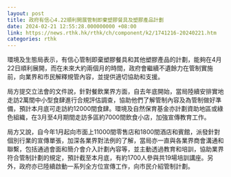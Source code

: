 ```yaml
---
layout: post
title: 政府有信心4.22順利開展管制即棄塑膠餐具及塑膠產品計劃
date: 2024-02-21 12:55:28.000000000 +08:00
link: https://news.rthk.hk/rthk/ch/component/k2/1741216-20240221.htm
categories: rthk
---
```


環境及生態局表示，有信心管制即棄塑膠餐具和其他塑膠產品的計劃，能夠在4月22日順利展開，而在未來大約兩個月的時間，政府會繼續不遺餘力在管制實施前，向業界和市民解釋規管內容，並提供適切協助和支援。

局方提交立法會的文件說，針對餐飲業界方面，自去年底開始，當局陸續安排實地走訪2萬間中小型食肆進行合規評估調查，協助他們了解管制內容及為管制做好準備，預計本月底可走訪約12000間食肆。環境及自然保育基金亦計劃資助地區或綠色組織，在3月至4月期間走訪多區約7000間飲食小店，加強宣傳教育工作。

局方又說，自今年1月起向市面上11000間零售店和1800間酒店和賓館，派發針對個別行業的宣傳單張，加深各業界對法例的了解，當局亦一直與各業界商會溝通和聯繫，包括通過會面和簡介會介入計劃內容等，並主動透過教育和培訓，協助業界符合管制計劃的規定，預計截至本月底，有約1700人參與共19場培訓講座。另外，政府亦已陸續啟動一系列全方位宣傳工作，向市民介紹管制計劃。
